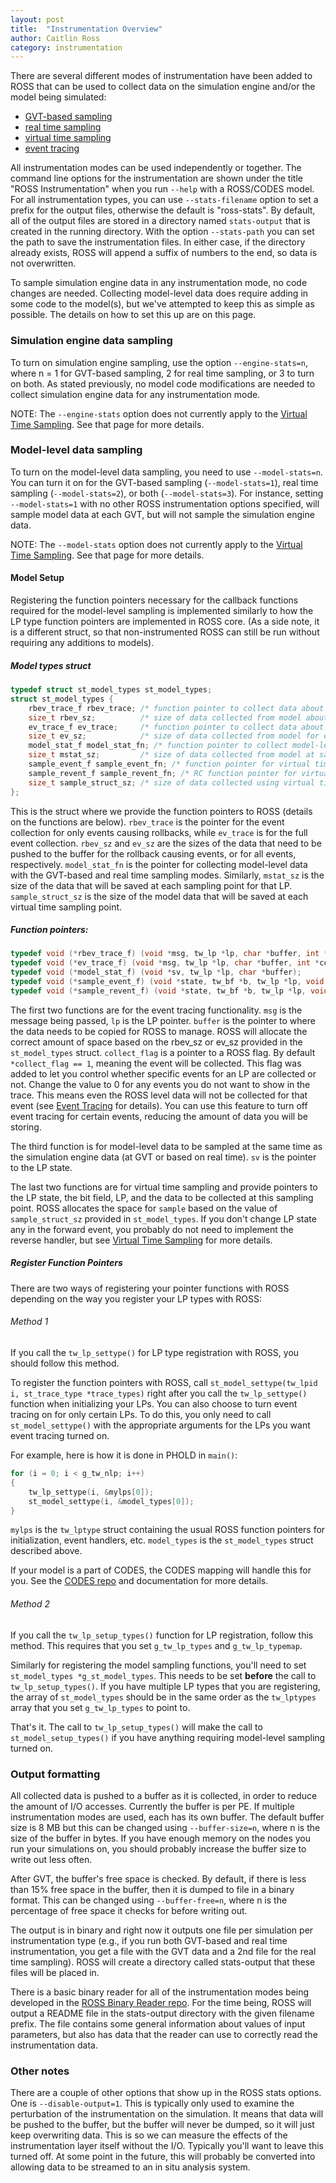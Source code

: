 ```yaml
---
layout: post
title:  "Instrumentation Overview"
author: Caitlin Ross
category: instrumentation
---
```


There are several different modes of instrumentation have been added to ROSS that can be used to collect data on the simulation engine and/or the model being simulated: 

* [GVT-based sampling](gvt-sampling.html)
* [real time sampling](real-time-sampling.html)
* [virtual time sampling](virtual-time-sampling.html)
* [event tracing](event-tracing.html)

All instrumentation modes can be used independently or together.
The command line options for the instrumentation are shown under the title "ROSS Instrumentation" when you run `--help` with a ROSS/CODES model.
For all instrumentation types, you can use `--stats-filename` option to set a prefix for the output files, otherwise the default is "ross-stats".
By default, all of the output files are stored in a directory named `stats-output` that is created in the running directory.
With the option `--stats-path` you can set the path to save the instrumentation files.
In either case, if the directory already exists, ROSS will append a suffix of numbers to the end, so data is not overwritten.

To sample simulation engine data in any instrumentation mode, no code changes are needed.
Collecting model-level data does require adding in some code to the model(s), but we've attempted to keep this as simple as possible.
The details on how to set this up are on this page.

### Simulation engine data sampling
To turn on simulation engine sampling, use the option `--engine-stats=n`, where n = 1 for GVT-based sampling, 2 for real time sampling, or 3 to turn on both.
As stated previously, no model code modifications are needed to collect simulation engine data for any instrumentation mode.

NOTE: The `--engine-stats` option does not currently apply to the [Virtual Time Sampling](virtual-time-sampling.html). 
See that page for more details.

### Model-level data sampling
To turn on the model-level data sampling, you need to use `--model-stats=n`.
You can turn it on for the GVT-based sampling (`--model-stats=1`), real time sampling (`--model-stats=2`), or both (`--model-stats=3`).
For instance, setting `--model-stats=1` with no other ROSS instrumentation options specified, will sample model data at each GVT, but will not sample the simulation engine data.

NOTE: The `--model-stats` option does not currently apply to the [Virtual Time Sampling](virtual-time-sampling.html). 
See that page for more details.

#### Model Setup
Registering the function pointers necessary for the callback functions required for the model-level sampling is implemented similarly to how the LP type function pointers are implemented in ROSS core.
(As a side note, it is a different struct, so that non-instrumented ROSS can still be run without requiring any additions to models).

##### Model types struct 
```C
typedef struct st_model_types st_model_types;
struct st_model_types {
    rbev_trace_f rbev_trace; /* function pointer to collect data about events causing rollbacks */
    size_t rbev_sz;          /* size of data collected from model about events causing rollbacks */
    ev_trace_f ev_trace;     /* function pointer to collect data about all events for given LP */
    size_t ev_sz;            /* size of data collected from model for each event */
    model_stat_f model_stat_fn; /* function pointer to collect model-level data */
    size_t mstat_sz;         /* size of data collected from model at sampling points */
    sample_event_f sample_event_fn; /* function pointer for virtual time sampling of model data */
    sample_revent_f sample_revent_fn; /* RC function pointer for virtual time sampling of model data */
    size_t sample_struct_sz; /* size of data collected using virtual time sampling */
};
```
This is the struct where we provide the function pointers to ROSS (details on the functions are below).
`rbev_trace` is the pointer for the event collection for only events causing rollbacks, while `ev_trace` is for the full event collection.
`rbev_sz` and `ev_sz` are the sizes of the data that need to be pushed to the buffer for the rollback causing events, or for all events, respectively.
`model_stat_fn` is the pointer for collecting model-level data with the GVT-based and real time sampling modes.
Similarly, `mstat_sz` is the size of the data that will be saved at each sampling point for that LP.
`sample_struct_sz` is the size of the model data that will be saved at each virtual time sampling point.

##### Function pointers:
```C
typedef void (*rbev_trace_f) (void *msg, tw_lp *lp, char *buffer, int *collect_flag); // event tracing
typedef void (*ev_trace_f) (void *msg, tw_lp *lp, char *buffer, int *collect_flag);   // event tracing
typedef void (*model_stat_f) (void *sv, tw_lp *lp, char *buffer);                     // real time or GVT-based sampling
typedef void (*sample_event_f) (void *state, tw_bf *b, tw_lp *lp, void *sample);      // virtual time sampling
typedef void (*sample_revent_f) (void *state, tw_bf *b, tw_lp *lp, void *sample);     // virtual time sampling
```

The first two functions are for the event tracing functionality.
`msg` is the message being passed, `lp` is the LP pointer.
`buffer` is the pointer to where the data needs to be copied for ROSS to manage.
ROSS will allocate the correct amount of space based on the rbev_sz or ev_sz provided in the `st_model_types` struct.
`collect_flag` is a pointer to a ROSS flag.  By default `*collect_flag == 1`, meaning the event will be collected.
This flag was added to let you control whether specific events for an LP are collected or not.
Change the value to 0 for any events you do not want to show in the trace.
This means even the ROSS level data will not be collected for that event (see [Event Tracing](event-tracing.html) for details).
You can use this feature to turn off event tracing for certain events, reducing the amount of data you will be storing.

The third function is for model-level data to be sampled at the same time as the simulation engine data (at GVT or based on real time). 
`sv` is the pointer to the LP state. 

The last two functions are for virtual time sampling and provide pointers to the LP state, the bit field, LP, and the data to be collected at this sampling point.
ROSS allocates the space for `sample` based on the value of `sample_struct_sz` provided in `st_model_types`.
If you don't change LP state any in the forward event, you probably do not need to implement the reverse handler, but see [Virtual Time Sampling](virtual-time-sampling.html) for more details.

##### Register Function Pointers
There are two ways of registering your pointer functions with ROSS depending on the way you register your LP types with ROSS:  

###### Method 1
If you call the `tw_lp_settype()` for LP type registration with ROSS, you should follow this method.

To register the function pointers with ROSS, call `st_model_settype(tw_lpid i, st_trace_type *trace_types)` right after you call the `tw_lp_settype()` function when initializing your LPs.
You can also choose to turn event tracing on for only certain LPs.
To do this, you only need to call `st_model_settype()` with the appropriate arguments for the LPs you want event tracing turned on.

For example, here is how it is done in PHOLD in `main()`:

```C
for (i = 0; i < g_tw_nlp; i++)
{
    tw_lp_settype(i, &mylps[0]);
    st_model_settype(i, &model_types[0]);
}
```

`mylps` is the `tw_lptype` struct containing the usual ROSS function pointers for initialization, event handlers, etc.
`model_types` is the `st_model_types` struct described above.  

If your model is a part of CODES, the CODES mapping will handle this for you.
See the [CODES repo](https://xgitlab.cels.anl.gov/codes/codes) and documentation for more details.  

###### Method 2
If you call the `tw_lp_setup_types()` function for LP registration, follow this method.
This requires that you set `g_tw_lp_types` and `g_tw_lp_typemap`.

Similarly for registering the model sampling functions, you'll need to set `st_model_types *g_st_model_types`.
This needs to be set **before** the call to `tw_lp_setup_types()`.
If you have multiple LP types that you are registering, the array of `st_model_types` should be in the same order as the `tw_lptypes` array that you set `g_tw_lp_types` to point to.  

That's it.  The call to `tw_lp_setup_types()` will make the call to `st_model_setup_types()` if you have anything requiring model-level sampling turned on.  



### Output formatting
All collected data is pushed to a buffer as it is collected, in order to reduce the amount of I/O accesses.
Currently the buffer is per PE.
If multiple instrumentation modes are used, each has its own buffer.
The default buffer size is 8 MB but this can be changed using `--buffer-size=n`, where n is the size of the buffer in bytes.
If you have enough memory on the nodes you run your simulations on, you should probably increase the buffer size to write out less often.

After GVT, the buffer's free space is checked.
By default, if there is less than 15% free space in the buffer, then it is dumped to file in a binary format.
This can be changed using `--buffer-free=n`, where n is the percentage of free space it checks for before writing out.  

The output is in binary and right now it outputs one file per simulation per instrumentation type
(e.g., if you run both GVT-based and real time instrumentation, you get a file with the GVT data and a 2nd file for the real time sampling).
ROSS will create a directory called stats-output that these files will be placed in.

There is a basic binary reader for all of the instrumentation modes being developed in the 
[ROSS Binary Reader repo](https://github.com/caitlinross/ross-binary-reader).
For the time being, ROSS will output a README file in the stats-output directory with the given filename prefix.
The file contains some general information about values of input parameters, but also has data that the reader can use to correctly read the instrumentation data.

### Other notes
There are a couple of other options that show up in the ROSS stats options.
One is `--disable-output=1`.
This is typically only used to examine the perturbation of the instrumentation on the simulation.
It means that data will be pushed to the buffer, but the buffer will never be dumped, so it will just keep overwriting data.
This is so we can measure the effects of the instrumentation layer itself without the I/O. 
Typically you'll want to leave this turned off.
At some point in the future, this will probably be converted into allowing data to be streamed to an in situ analysis system.  


